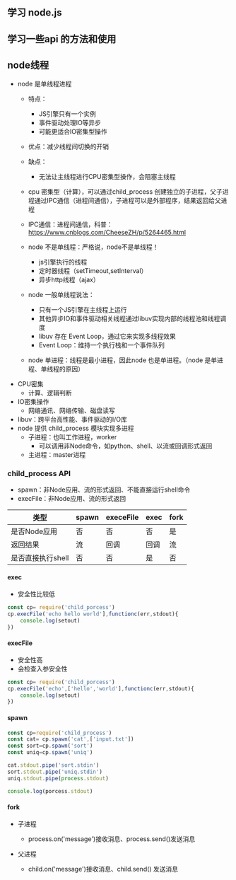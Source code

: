 ## 学习 node.js

## 学习一些api 的方法和使用


## node线程
- node 是单线程进程
    - 特点：
        - JS引擎只有一个实例
        - 事件驱动处理IO等异步
        - 可能更适合IO密集型操作
    - 优点：减少线程间切换的开销
    - 缺点：
        - 无法让主线程进行CPU密集型操作，会阻塞主线程
    - cpu 密集型（计算），可以通过child_process 创建独立的子进程，父子进程通过IPC通信（进程间通信），子进程可以是外部程序，结果返回给父进程
    - IPC通信：进程间通信，科普：https://www.cnblogs.com/CheeseZH/p/5264465.html

    - node 不是单线程：严格说，node不是单线程！
        - js引擎执行的线程
        - 定时器线程（setTimeout,setInterval）
        - 异步http线程（ajax）
    - node 一般单线程说法：
        - 只有一个JS引擎在主线程上运行
        - 其他异步IO和事件驱动相关线程通过libuv实现内部的线程池和线程调度   
        - libuv 存在 Event Loop，通过它来实现多线程效果
        - Event Loop：维持一个执行栈和一个事件队列
    - node 单进程：线程是最小进程，因此node 也是单进程。（node 是单进程、单线程的原因）
- CPU密集
    - 计算、逻辑判断
- IO密集操作
    - 网络通讯、网络传输、磁盘读写
- libuv：跨平台高性能、事件驱动的I/O库
- node 提供 child_process 模块实现多进程
    - 子进程：也叫工作进程，worker
        - 可以调用非Node命令，如python、shell、以流或回调形式返回
    - 主进程：master进程


### child_process API

- spawn：非Node应用、流的形式返回、不能直接运行shell命令
- execFile：非Node应用、流的形式返回

|类型|spawn|execeFile|exec|fork|
|----|----|----|----|----|
|是否Node应用|否|否|否|是|
|返回结果|流|回调|回调|流|
|是否直接执行shell|否|否|是|否|

#### exec 
- 安全性比较低
```js
const cp= require('child_porcess')
cp.execFile('echo hello world'],functionc(err,stdout){
    console.log(setout)
})
```
#### execFile
- 安全性高
- 会检查入参安全性
```js
const cp= require('child_porcess')
cp.execFile('echo',['hello','world'],functionc(err,stdout){
    console.log(setout)
})
```

#### spawn

```js
const cp=require('child_process')
const cat= cp.spawn('cat',['input.txt'])
const sort=cp.spawn('sort')
const uniq=cp.spawn('uniq')

cat.stdout.pipe('sort.stdin')
sort.stdout.pipe('uniq.stdin')
uniq.stdout.pipe(process.stdout)

console.log(porcess.stdout)
```

#### fork

- 子进程
    - process.on('message')接收消息、process.send()发送消息

- 父进程
    - child.on('message')接收消息、child.send() 发送消息